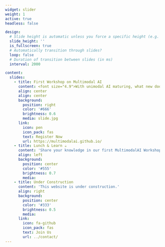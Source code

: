 ```yaml
---
widget: slider
weight: 1
active: true
headless: false

design:
  # Slide height is automatic unless you force a specific height (e.g. '400px')
  slide_height: ''
  is_fullscreen: true
  # Automatically transition through slides?
  loop: false
  # Duration of transition between slides (in ms)
  interval: 2000

content:
  slides:
    - title: First Workshop on Multimodal AI
      content: <font size="4.9">With unimodal AI maturing, what new doors will multimodal AI open for us? <br> 27th June 2023, Sheffield S10 3ED</font>
      align: center
      align: center
      background:
        position: right
        color: '#666'
        brightness: 0.6
        media: slide.jpg
      link:
        icon: pen
        icon_pack: fas
        text: Register Now
        url: https://multimodalai.github.io/
    - title: Lunch & Learn ☕️
      content: 'Share your knowledge in our first MultimodalAI Workshop and explore exciting new topics together!'
      align: left
      background:
        position: center
        color: '#555'
        brightness: 0.7
        media:
    - title: Under Construction
      content: 'This website is under construction.'
      align: right
      background:
        position: center
        color: '#333'
        brightness: 0.5
        media:
      link:
        icon: fa-github
        icon_pack: fas
        text: Join Us
        url: ../contact/
---
```

